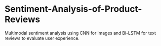 # Sentiment-Analysis-of-Product-Reviews
Multimodal sentiment analysis using CNN for images and Bi-LSTM for text reviews to evaluate user experience.

